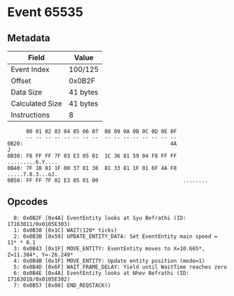 # Event 65535

## Metadata

| Field           | Value    |
|-----------------|----------|
| Event Index     | 100/125  |
| Offset          | 0x0B2F   |
| Data Size       | 41 bytes |
| Calculated Size | 41 bytes |
| Instructions    | 8        |

```
      00 01 02 03 04 05 06 07  08 09 0A 0B 0C 0D 0E 0F
      -- -- -- -- -- -- -- --  -- -- -- -- -- -- -- --
0B20:                                               4A                 J
0B30: F8 FF FF 7F 03 E3 05 01  1C 36 81 59 04 F8 FF FF  .........6.Y....
0B40: 7F 1B 81 1F 00 37 81 38  81 33 81 1F 01 6F 4A F8  .....7.8.3...oJ.
0B50: FF FF 7F 02 E3 05 01 00                           ........        
```

## Opcodes

```
  0: 0x0B2F [0x4A] EventEntity looks at Syu Befrathi (ID: 17163011/0x0105E303)
  1: 0x0B38 [0x1C] WAIT(120* ticks)
  2: 0x0B3B [0x59] UPDATE_ENTITY_DATA: Set EventEntity main speed = 11* * 0.1
  3: 0x0B43 [0x1F] MOVE_ENTITY: EventEntity moves to X=10.665*, Z=11.384*, Y=-26.249*
  4: 0x0B4B [0x1F] MOVE_ENTITY: Update entity position (mode=1)
  5: 0x0B4D [0x6F] WAIT_FRAME_DELAY: Yield until WaitTime reaches zero
  6: 0x0B4E [0x4A] EventEntity looks at Nhev Befrathi (ID: 17163010/0x0105E302)
  7: 0x0B57 [0x00] END_REQSTACK()
```
